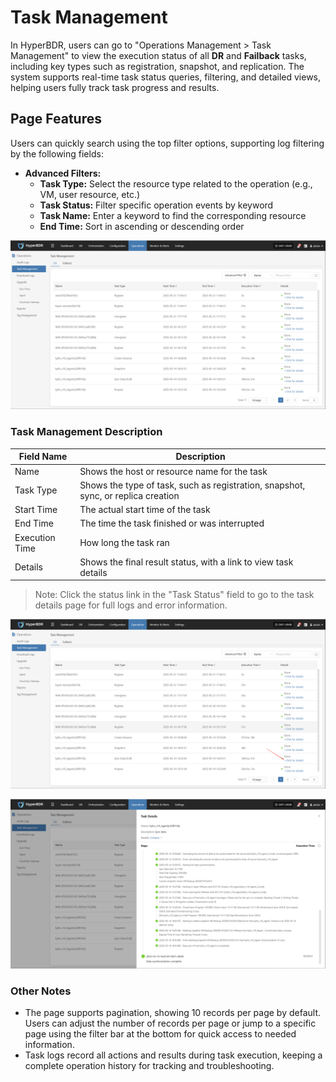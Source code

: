 # Task Management

In HyperBDR, users can go to "Operations Management > Task Management" to view the execution status of all **DR** and **Failback** tasks, including key types such as registration, snapshot, and replication. The system supports real-time task status queries, filtering, and detailed views, helping users fully track task progress and results.

## Page Features

Users can quickly search using the top filter options, supporting log filtering by the following fields:

* **Advanced Filters:**
  * **Task Type:** Select the resource type related to the operation (e.g., VM, user resource, etc.)
  * **Task Status:** Filter specific operation events by keyword
  * **Task Name:** Enter a keyword to find the corresponding resource
  * **End Time:** Sort in ascending or descending order

![](./images/taskmanagement-pagefeatures-1.png)

### Task Management Description

| Field Name | Description                                  |
| ---------- | -------------------------------------------- |
| Name       | Shows the host or resource name for the task |
| Task Type  | Shows the type of task, such as registration, snapshot, sync, or replica creation |
| Start Time | The actual start time of the task            |
| End Time   | The time the task finished or was interrupted|
| Execution Time   | How long the task ran                        |
| Details    | Shows the final result status, with a link to view task details |

> Note: Click the status link in the "Task Status" field to go to the task details page for full logs and error information.

![](./images/taskmanagement-pagefeatures-2.png)

![](./images/taskmanagement-pagefeatures-3.png)

### Other Notes

* The page supports pagination, showing 10 records per page by default. Users can adjust the number of records per page or jump to a specific page using the filter bar at the bottom for quick access to needed information.
* Task logs record all actions and results during task execution, keeping a complete operation history for tracking and troubleshooting.


